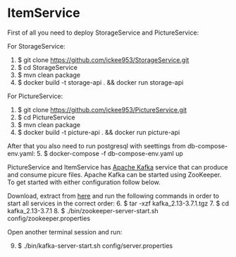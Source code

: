 # ItemService

First of all you need to deploy StorageService and PictureService:

For StorageService:
  1. $ git clone https://github.com/ickee953/StorageService.git
  2. $ cd StorageService
  3. $ mvn clean package
  4. $ docker build -t storage-api . && docker run storage-api

For PictureService:
  1. $ git clone https://github.com/ickee953/PictureService.git
  2. $ cd PictureService
  3. $ mvn clean package
  4. $ docker build -t picture-api . && docker run picture-api
     
After that you also need to run postgresql with seettings from db-compose-env.yaml:
  5. $ docker-compose -f db-compose-env.yaml up

PictureService and ItemService has [Apache Kafka](https://kafka.apache.org/quickstart) service that can produce and consume picure files. Apache Kafka can be started using ZooKeeper. To get started with either configuration follow below.

Download, extract from [here](https://www.apache.org/dyn/closer.cgi?path=/kafka/3.7.1/kafka_2.13-3.7.1.tgz) and run the following commands in order to start all services in the correct order:
  6. $ tar -xzf kafka_2.13-3.7.1.tgz
  7. $ cd kafka_2.13-3.7.1
  8. $ ./bin/zookeeper-server-start.sh config/zookeeper.properties

Open another terminal session and run:

  9. $ ./bin/kafka-server-start.sh config/server.properties
